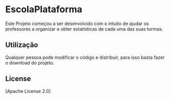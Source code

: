 # EscolaPlataforma

Este Projeto começou a ser desenvolvido com o intuito de ajudar os professores a organizar e obter estatísticas de cada uma das suas turmas.

## Utilização

Qualquer pessoa pode modificar o código e distribuir, para isso basta fazer o download do projeto.

## License
[Apache License 2.0]
